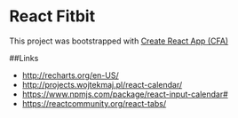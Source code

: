 # React Fitbit

This project was bootstrapped with [Create React App  (CFA)](https://github.com/facebook/create-react-app)

##Links
- http://recharts.org/en-US/
- http://projects.wojtekmaj.pl/react-calendar/
- https://www.npmjs.com/package/react-input-calendar#
- https://reactcommunity.org/react-tabs/